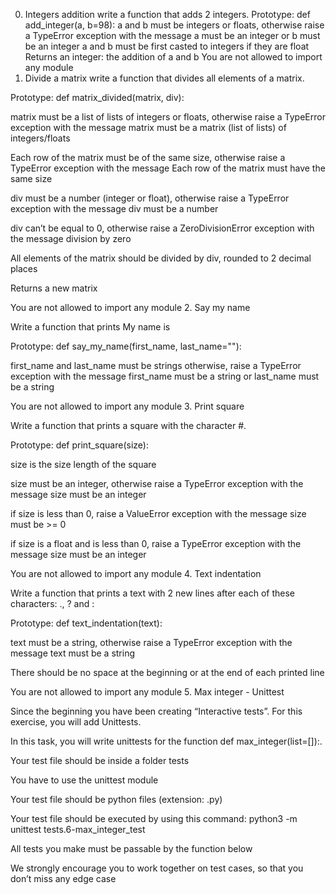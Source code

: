

0. Integers addition
write a function that adds 2 integers.
Prototype: def add_integer(a, b=98):
a and b must be integers or floats, otherwise raise a TypeError exception with the message a must be an integer or b must be an integer
a and b must be first casted to integers if they are float
Returns an integer: the addition of a and b
You are not allowed to import any module
1. Divide a matrix
write a function that divides all elements of a matrix.


Prototype: def matrix_divided(matrix, div):

matrix must be a list of lists of integers or floats, otherwise raise a TypeError exception with the message matrix must be a matrix (list of lists) of integers/floats

Each row of the matrix must be of the same size, otherwise raise a TypeError exception with the message Each row of the matrix must have the same size

div must be a number (integer or float), otherwise raise a TypeError exception with the message div must be a number

div can’t be equal to 0, otherwise raise a ZeroDivisionError exception with the message division by zero

All elements of the matrix should be divided by div, rounded to 2 decimal places

Returns a new matrix

You are not allowed to import any module
2. Say my name

Write a function that prints My name is <first name> <last name>

Prototype: def say_my_name(first_name, last_name=""):

first_name and last_name must be strings otherwise, raise a TypeError exception with the message first_name must be a string or last_name must be a string

You are not allowed to import any module
3. Print square

Write a function that prints a square with the character #.

Prototype: def print_square(size):

size is the size length of the square

size must be an integer, otherwise raise a TypeError exception with the message size must be an integer

if size is less than 0, raise a ValueError exception with the message size must be >= 0

if size is a float and is less than 0, raise a TypeError exception with the message size must be an integer

You are not allowed to import any module
4. Text indentation

Write a function that prints a text with 2 new lines after each of these characters: ., ? and :

Prototype: def text_indentation(text):

text must be a string, otherwise raise a TypeError exception with the message text must be a string

There should be no space at the beginning or at the end of each printed line

You are not allowed to import any module
5. Max integer - Unittest

Since the beginning you have been creating “Interactive tests”. For this exercise, you will add Unittests.

In this task, you will write unittests for the function def max_integer(list=[]):.

Your test file should be inside a folder tests

You have to use the unittest module

Your test file should be python files (extension: .py)

Your test file should be executed by using this command: python3 -m unittest tests.6-max_integer_test

All tests you make must be passable by the function below

We strongly encourage you to work together on test cases, so that you don’t miss any edge case

